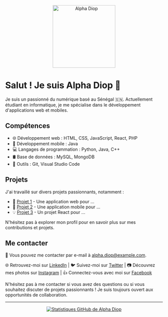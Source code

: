 <div align="center">
  <img src="https://avatars.githubusercontent.com/u/90140491?s=400&u=bb92302c40d5872563d7d94ef92e6b53fbc1e832&v=4" alt="Alpha Diop" width="200" height="200">
</div>

# Salut ! Je suis Alpha Diop 👋

Je suis un passionné du numérique basé au Sénégal 🇸🇳. Actuellement étudiant en informatique, je me spécialise dans le développement d'applications web et mobiles.

## Compétences

- 🌐 Développement web : HTML, CSS, JavaScript, React, PHP
- 📱 Développement mobile : Java
- 💻 Langages de programmation : Python, Java, C++
- 🛢️ Base de données : MySQL, MongoDB
- 🔧 Outils : Git, Visual Studio Code

## Projets

J'ai travaillé sur divers projets passionnants, notamment :

- 🚀 [Projet 1](lien_vers_projet_1) - Une application web pour ...
- 🌟 [Projet 2](lien_vers_projet_2) - Une application mobile pour ...
- 💡 [Projet 3](lien_vers_projet_3) - Un projet React pour ...

N'hésitez pas à explorer mon profil pour en savoir plus sur mes contributions et projets.

## Me contacter

📧 Vous pouvez me contacter par e-mail à alpha.diop@example.com.

🌐 Retrouvez-moi sur [LinkedIn](https://www.linkedin.com/in/alphadiopctrl/) | 🐦 Suivez-moi sur [Twitter](https://www.twitter.com/alphadiopctrl) | 📷 Découvrez mes photos sur [Instagram](https://www.instagram.com/alphadiopctrl) | 👍 Connectez-vous avec moi sur [Facebook](https://www.facebook.com/alphadiopctrl)

N'hésitez pas à me contacter si vous avez des questions ou si vous souhaitez discuter de projets passionnants ! Je suis toujours ouvert aux opportunités de collaboration.

---

<div align="center">
  <a href="https://github.com/alphadiop7">
    <img src="https://github-readme-stats.vercel.app/api?username=alphadiop7&show_icons=true&hide_title=true&hide_border=true&count_private=true&theme=radical" alt="Statistiques GitHub de Alpha Diop">
  </a>
</div>
